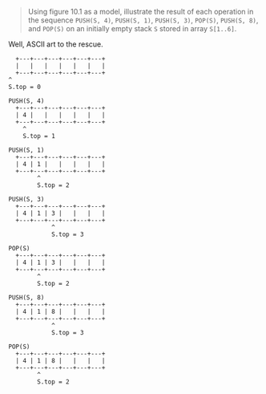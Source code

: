 > Using figure 10.1 as a model, illustrate the result of each operation in the
> sequence `PUSH(S, 4)`, `PUSH(S, 1)`, `PUSH(S, 3)`, `POP(S)`, `PUSH(S, 8)`,
> and `POP(S)` on an initially empty stack `S` stored in array `S[1..6]`.

Well, ASCII art to the rescue.

      +---+---+---+---+---+---+
      |   |   |   |   |   |   |
      +---+---+---+---+---+---+
    ^
    S.top = 0

    PUSH(S, 4)
      +---+---+---+---+---+---+
      | 4 |   |   |   |   |   |
      +---+---+---+---+---+---+
        ^
        S.top = 1

    PUSH(S, 1)
      +---+---+---+---+---+---+
      | 4 | 1 |   |   |   |   |
      +---+---+---+---+---+---+
            ^
            S.top = 2

    PUSH(S, 3)
      +---+---+---+---+---+---+
      | 4 | 1 | 3 |   |   |   |
      +---+---+---+---+---+---+
                ^
                S.top = 3

    POP(S)
      +---+---+---+---+---+---+
      | 4 | 1 | 3 |   |   |   |
      +---+---+---+---+---+---+
            ^
            S.top = 2

    PUSH(S, 8)
      +---+---+---+---+---+---+
      | 4 | 1 | 8 |   |   |   |
      +---+---+---+---+---+---+
                ^
                S.top = 3

    POP(S)
      +---+---+---+---+---+---+
      | 4 | 1 | 8 |   |   |   |
      +---+---+---+---+---+---+
            ^
            S.top = 2
